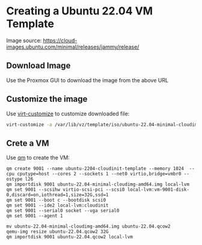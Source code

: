 # Creating a Ubuntu 22.04 VM Template

Image source:
https://cloud-images.ubuntu.com/minimal/releases/jammy/release/

## Download Image

Use the Proxmox GUI to download the image from the above URL

## Customize the image

Use [virt-customize](https://www.libguestfs.org/virt-customize.1.html) to customize downloaded file:

```sh
virt-customize -a /var/lib/vz/template/iso/ubuntu-22.04-minimal-cloudimg-amd64.img --install qemu-guest-agent,jq,htop  --password "ubuntu:password:Password!"
```

## Crete a VM

Use [qm](https://pve.proxmox.com/pve-docs/qm.1.html) to create the VM:
```
qm create 9001 --name ubuntu-2204-cloudinit-template --memory 1024  --cpu cputype=host --cores 2 --sockets 1 --net0 virtio,bridge=vmbr0 --ostype l26
qm importdisk 9001 ubuntu-22.04-minimal-cloudimg-amd64.img local-lvm
qm set 9001 --scsihw virtio-scsi-pci --scsi0 local-lvm:vm-9001-disk-0,discard=on,iothread=1,size=32G,ssd=1
qm set 9001 --boot c --bootdisk scsi0
qm set 9001 --ide2 local-lvm:cloudinit
qm set 9001 --serial0 socket --vga serial0
qm set 9001 --agent 1
```

```
mv ubuntu-22.04-minimal-cloudimg-amd64.img ubuntu-22.04.qcow2
qemu-img resize ubuntu-22.04.qcow2 32G
qm importdisk 9001 ubuntu-22.04.qcow2 local-lvm
```
